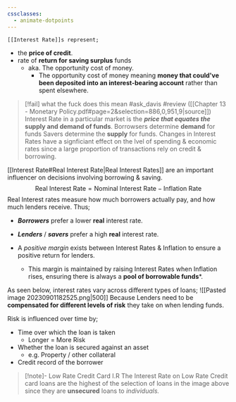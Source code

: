 ```yaml
---
cssclasses:
  - animate-dotpoints
---
```

	[[Interest Rate]]s represent;
- the **price of credit**. 
- rate of **return for saving surplus** funds
	- aka. The opportunity cost of money.
		- The opportunity cost of money meaning **money that could've been deposited into an interest-bearing account** rather than spent elsewhere. 

>[!fail] what the fuck does this mean #ask_davis #review ([[Chapter 13 - Monetary Policy.pdf#page=2&selection=886,0,951,9|source]])
Interest Rate in a particular market is the ***price that equates the*** **supply and demand of funds**.
Borrowsers determine **demand** for funds
Savers determine the **supply** for funds. 
Changes in Interest Rates have a signficiant effect on the lvel of spending & economic rates since a large proportion of transactions rely on credit & borrowing.

[[Interest Rate#Real Interest Rate|Real Interest Rates]] are an important influencer on decisions involving borrowing & saving.
$$\text{Real Interest Rate}= \text{Nominal Interest Rate}-\text{Inflation Rate}$$
Real Interest rates measure how much borrowers actually pay, and how much lenders receive. Thus;
- ***Borrowers*** prefer a lower **real** interest rate.
- ***Lenders*** / ***savers*** prefer a high **real** interest rate.

- A *positive margin* exists between Interest Rates & Inflation to ensure a positive return for lenders.
	- This margin is maintained by raising Interest Rates when Inflation rises, ensuring there is always a **pool of borrowable funds***.

As seen below, interest rates vary across different types of loans;
![[Pasted image 20230901182525.png|500]]
Because Lenders need to be **compensated for different levels of risk** they take on when lending funds.

Risk is influenced over time by;
- Time over which the loan is taken
	- Longer = More Risk
- Whether the loan is secured against an asset
	- e.g. Property / other collateral
- Credit record of the borrower

>[!note]- Low Rate Credit Card I.R
>The Interest Rate on Low Rate Credit card loans are the highest of the selection of loans in the image above since they are **unsecured** loans to *individuals.*






